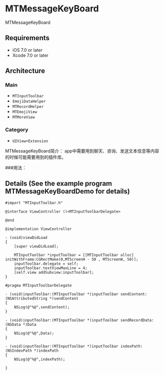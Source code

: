 # MTMessageKeyBoard
MTMessageKeyBoard

## Requirements
* iOS 7.0 or later
* Xcode 7.0 or later

## Architecture
### Main
- `MTInputToolbar`
- `EmojiDataHelper`
- `MTRecordHelper`
- `MTEmojiView`
- `MTMoreView`

### Category
- `UIView+Extension`

MTMessageKeyBoard简介：
app中需要用到聊天、咨询、发送文本信息等内容的时候可能需要用到的插件库。

###用法：

## <a id="Details"></a>Details (See the example program MTMessageKeyBoardDemo for details)
```objc
#import "MTInputToolbar.h"

@interface ViewController ()<MTInputToolbarDelegate>

@end

@implementation ViewController

- (void)viewDidLoad
{
    [super viewDidLoad];
    
    MTInputToolbar *inputToolbar = [[MTInputToolbar alloc] initWithFrame:CGRectMake(0,MTScreenH - 50 , MTScreenW, 50)];
    inputToolbar.delegate = self;
    inputToolbar.textViewMaxLine = 4;
    [self.view addSubview:inputToolbar];
}

#pragma MTInputToolbarDelegate

- (void)inputToolbar:(MTInputToolbar *)inputToolbar sendContent:(NSAttributedString *)sendContent
{
    NSLog(@"%@",sendContent);
}

- (void)inputToolbar:(MTInputToolbar *)inputToolbar sendRecordData:(NSData *)Data
{
    NSLog(@"%@",Data);
}

- (void)inputToolbar:(MTInputToolbar *)inputToolbar indexPath:(NSIndexPath *)indexPath
{
    NSLog(@"%@",indexPath);

}


```

